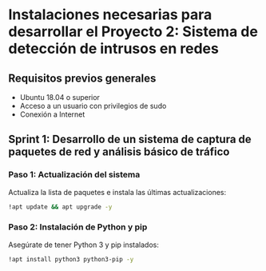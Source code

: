 # Instalaciones necesarias para desarrollar el Proyecto 2: Sistema de detección de intrusos en redes

## Requisitos previos generales
- Ubuntu 18.04 o superior
- Acceso a un usuario con privilegios de sudo
- Conexión a Internet

## Sprint 1: Desarrollo de un sistema de captura de paquetes de red y análisis básico de tráfico

### Paso 1: Actualización del sistema
Actualiza la lista de paquetes e instala las últimas actualizaciones:

```sh
!apt update && apt upgrade -y
```
### Paso 2: Instalación de Python y pip
Asegúrate de tener Python 3 y pip instalados:
```sh
!apt install python3 python3-pip -y
```
